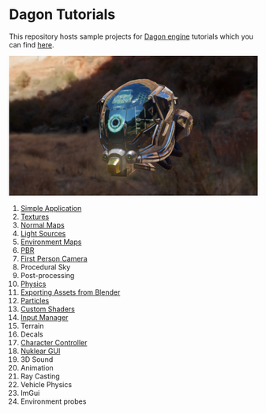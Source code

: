 Dagon Tutorials
===============
This repository hosts sample projects for [Dagon engine](https://github.com/gecko0307/dagon/) tutorials which you can find [here](https://github.com/gecko0307/dagon/wiki/Tutorials).

[![Screenshot1](screenshot.jpg)](screenshot.jpg)

1. [Simple Application](https://github.com/gecko0307/dagon/wiki/Tutorial-1.-Simple-Application)
2. [Textures](https://github.com/gecko0307/dagon/wiki/Tutorial-2.-Textures)
3. [Normal Maps](https://github.com/gecko0307/dagon/wiki/Tutorial-3.-Normal-Maps)
4. [Light Sources](https://github.com/gecko0307/dagon/wiki/Tutorial-4.-Light-Sources)
5. [Environment Maps](https://github.com/gecko0307/dagon/wiki/Tutorial-5.-Environment-Maps)
6. [PBR](https://github.com/gecko0307/dagon/wiki/Tutorial-6.-PBR)
7. [First Person Camera](https://github.com/gecko0307/dagon/wiki/Tutorial-7.-First-Person-Camera)
8. Procedural Sky
9. Post-processing
10. [Physics](https://github.com/gecko0307/dagon/wiki/Tutorial-10.-Physics)
11. [Exporting Assets from Blender](https://github.com/gecko0307/dagon/wiki/Tutorial-11.-Exporting-Assets-from-Blender)
12. [Particles](https://github.com/gecko0307/dagon/wiki/Tutorial-12.-Particles)
13. [Custom Shaders](https://github.com/gecko0307/dagon/wiki/Tutorial-13.-Custom-Shaders)
14. [Input Manager](https://github.com/gecko0307/dagon/wiki/Tutorial-14.-Input-Manager)
15. Terrain
16. Decals
17. [Character Controller](https://github.com/gecko0307/dagon/wiki/Tutorial-17.-Character-Controller)
18. [Nuklear GUI](https://github.com/gecko0307/dagon/wiki/Tutorial-18.-Nuklear-GUI)
19. 3D Sound
20. Animation
21. Ray Casting
22. Vehicle Physics
23. ImGui
24. Environment probes
